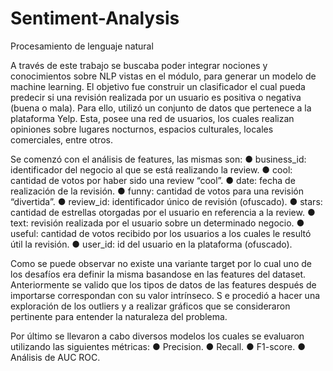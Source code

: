 # Sentiment-Analysis
Procesamiento de lenguaje natural

A través de este trabajo se buscaba poder integrar nociones y conocimientos sobre NLP vistas en el módulo, para generar un modelo de machine learning. El objetivo fue construir un clasificador el cual 
pueda predecir si una revisión realizada por un usuario es positiva o negativa (buena o mala). Para ello, utilizó un conjunto de datos que pertenece a la plataforma Yelp. Esta, posee una red de usuarios, 
los cuales realizan opiniones sobre lugares nocturnos, espacios culturales, locales comerciales, entre otros.

Se comenzó con el análisis de features, las mismas son:
				●  business_id: identificador del negocio al que se está realizando la review.
        ●  cool: cantidad de votos por haber sido una review “cool”.
        ●  date: fecha de realización de la revisión.
        ●  funny: cantidad de votos para una revisión “divertida”.
        ●  review_id: identificador único de revisión (ofuscado).
        ●  stars: cantidad de estrellas otorgadas por el usuario en referencia a la review.
        ●  text: revisión realizada por el usuario sobre un determinado negocio.
        ●  useful: cantidad de votos recibido por los usuarios a los cuales le resultó útil la revisión.
        ● user_id: id del usuario en la plataforma (ofuscado).

Como se puede observar no existe una variante target por lo cual uno de los desafíos era definir la misma basandose en las features del dataset. Anteriormente se valido que los tipos de datos de las 
features después de importarse correspondan con su valor intrínseco. S e procedió a hacer una exploración de los outliers y a realizar gráficos que se consideraron pertinente para entender la 
naturaleza del problema.

Por último se llevaron a cabo diversos modelos los cuales se evaluaron utilizando las siguientes métricas:
 				●  Precision.
        ●  Recall.
	      ●  F1-score.
	      ●  Análisis de AUC ROC.
 
